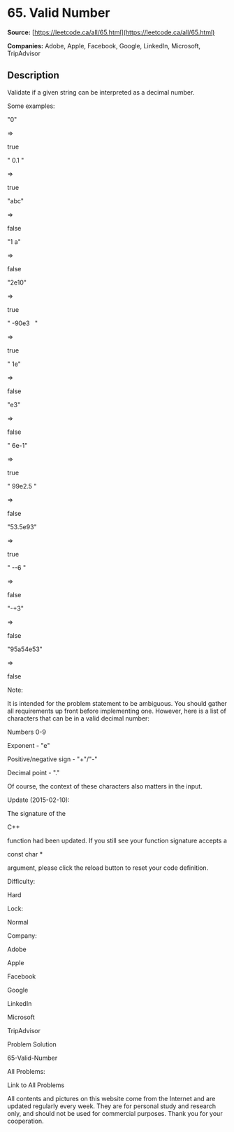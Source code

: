 # 65. Valid Number

**Source:** [https://leetcode.ca/all/65.html](https://leetcode.ca/all/65.html)

**Companies:** Adobe, Apple, Facebook, Google, LinkedIn, Microsoft, TripAdvisor

## Description

Validate if a given string can be interpreted as a decimal number.

Some examples:

"0"

=>

true

" 0.1 "

=>

true

"abc"

=>

false

"1 a"

=>

false

"2e10"

=>

true

" -90e3   "

=>

true

" 1e"

=>

false

"e3"

=>

false

" 6e-1"

=>

true

" 99e2.5 "

=>

false

"53.5e93"

=>

true

" --6 "

=>

false

"-+3"

=>

false

"95a54e53"

=>

false

Note:

It is intended for the problem statement to be ambiguous. You should
        gather all requirements up front before implementing one. However, here is a list of
        characters that can be in a valid decimal number:

Numbers 0-9

Exponent - "e"

Positive/negative sign - "+"/"-"

Decimal point - "."

Of course, the context of these characters also matters in the input.

Update (2015-02-10):

The signature of the

C++

function had been updated. If you still see your
        function signature accepts a

const char *

argument, please click the reload
        button to reset your code definition.

Difficulty:

Hard

Lock:

Normal

Company:

Adobe

Apple

Facebook

Google

LinkedIn

Microsoft

TripAdvisor

Problem Solution

65-Valid-Number

All Problems:

Link to All Problems

All contents and pictures on this website come from the Internet and are updated regularly every week. They are for personal study and research only, and should not be used for commercial purposes. Thank you for your cooperation.


